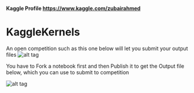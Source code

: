 #### Kaggle Profile https://www.kaggle.com/zubairahmed

# KaggleKernels
An open competition such as this one below will let you submit your output files
![alt tag](https://cloud.githubusercontent.com/assets/1317442/24538437/99d2ffa6-1602-11e7-90dc-4efb1ad9cd57.PNG)

You have to Fork a notebook first and then Publish it to get the Output file below, which you can use to submit to competition


![alt tag](https://cloud.githubusercontent.com/assets/1317442/24539264/2bc28f4a-1607-11e7-87bd-21b7bf10dc90.PNG)
